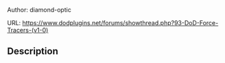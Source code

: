 Author: diamond-optic

URL: https://www.dodplugins.net/forums/showthread.php?93-DoD-Force-Tracers-(v1-0)

## Description

